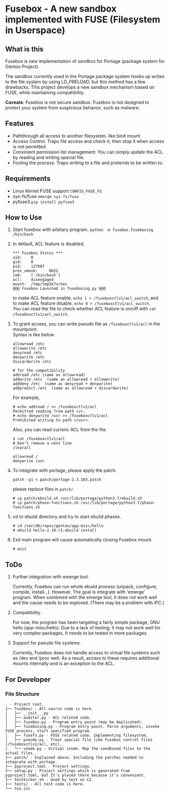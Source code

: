 # Fusebox - A new sandbox implemented with FUSE (Filesystem in Userspace)

## What is this ##

Fusebox is new implementation of sandbox for Portage (package system for Gentoo Project).

The sandbox currently used in the Portage package system hooks up writes to the file system by using LD_PRELOAD, but this method has a few drawbacks.  This project develops a new sandbox mechanism based on FUSE, while maintaining compatibility.

**Caveats**: Fusebox is not secure sandbox. Fusebox is not designed to protect your system from suspicious behavior, such as malware.

## Features ##

- Paththrough all access to another filesystem. like bind mount.
- Access Control. Traps file access and check it, then stop it when access is not permitted.
- Convinient permission list management. You can simply update the ACL by reading and writing special file.
- Fooling the process. Traps writing to a file and pretends to be written to.

## Requirements ##

- Linux Kernel FUSE support `CONFIG_FUSE_FS`
- sys-fs/fuse `emerge sys-fs/fuse`
- pyfuse3 `pip install pyfuse3`

## How to Use ##

1.	Start fusebox with arbitary program. `python -m fusebox.fuseboxing /bin/bash`

1.	In default, ACL feature is disabled.
	```
	*** Fusebox Status ***
	uid:	0
	gid:	0
	pid:	127607
	prev_umask:		0022
	cmd:	['/bin/bash']
	acl:	disengaged
	mount:	/tmp/tmp5k7xrkes
	@@@ Fusebox Launched in fuseboxing.py @@@
	```

	to make ACL feature enable, `echo 1 > /fuseboxctlv1/acl_switch`, and  
	to make ACL feature disable, `echo 0 > /fuseboxctlv1/acl_switch`.  
	You can read the file to check whether ACL feature is on/off with `cat /fuseboxctlv1/acl_switch`.

1.	To grant access, you can write pseudo file as `/fuseboxctlv1/acl` in the mountpoint.  
	Syntax is like below.

	```
	allowread /etc
	allowwrite /etc
	denyread /etc
	denywrite /etc
	discardwrite /etc

	# for the compatibility
	addread /etc (same as allowread)
	addwrite /etc  (same as allowread + allowwrite)
	adddeny /etc  (same as denyread + denywrite)
	addpredict /etc  (same as allowread + discardwrite)
	```

	For example,

	```
	# echo addread / >> /fuseboxctlv1/acl
	Permitted reading from path </>.
	# echo denywrite /usr >> /fuseboxctlv1/acl
	Prohibited writing to path </usr>.
	```

	Also, you can read currenc ACL from the file.

	```
	$ cat /fuseboxctlv1/acl
	# Don't remove a next line
	clearall
	
	allowread /
	denywrite /usr
	```

1.	To integrate with portage, please apply the patch.

	```
	patch -p1 < patch/portage-2.3.103.patch
	```

	please replace files in `patch/`.

	```
	# cp patch/ebuild.sh /usr/lib/portage/python3.7/ebuild.sh
	# cp patch/phase-functions.sh /usr/lib/portage/python3.7/phase-functions.sh
	```

1.	cd to ebuild directory and try to start ebuild phases.

	```
	# cd /var/db/repos/gentoo/app-misc/hello
	# ebuild hello-2.10-r1.ebuild install
	```

1.	Exit main program will cause automatically closing Fusebox mount.

	```
	# exit
	```

## ToDo
1.	Further integration with emerge tool.

	Currently, Fusebox can run whole ebuild process (unpack, configure, compile, install...).
	However, The goal is integrate with 'emerge' program. When combined with the emerge tool, it does not work well and the cause needs to be explored. (There may be a problem with IPC.)

1.	Compatibility.

	For now, the program has been targeting a fairly simple package, GNU hello (app-misc/hello).
	Due to a lack of testing, it may not work well for very complex packages. It needs to be tested in more packages.

1.	Support for pseudo file systems.

	Currently, Fusebox does not handle access to virtual file systems such as /dev and /proc well.
	As a result, access to these requires additional mounts internally and is an exception to the ACL.

## For Developer
### File Structure
	. - Project root.
	├── fusebox/ - All source code is here.
	│   ├── __init__.py
	│   ├── auditor.py - ACL related code.
	│   ├── fusebox.py - Program entry point (may be deplicated).
	│   ├── fuseboxing.py - Program entry point. Parse arguments, invoke FUSE process, start specified program.
	│   ├── fusefs.py - FUSE related code. Implementing filesystem.
	│   ├── pseudo.py - Treat special file like Fusebox control files (/fuseboxctlv1/acl, etc).
	│   └── vnode.py - Virtual inode. Map the sandboxed files to the actual files.
	├── patch/ - Explained above. Including the patches needed to integrate with portage.
	├── pyproject.toml - Project settings.
	├── setup.py - Project settings which is generated from pyproject.toml, but It's placed there because it's convenient.
	├── testkicker.sh - Used by test on CI.
	├── tests/ - All test code is here.
	└── tox.ini